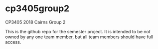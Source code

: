 # cp3405group2
CP3405 2018 Cairns Group 2 

This is the github repo for the semester project.
It is intended to be not owned by any one team member, 
but all team members should have full access.
